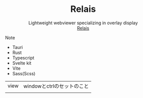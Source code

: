 <h1 align="center">Relais</h1>
<div align="center">Lightweight webviewer specializing in overlay display</div>
<div align="center">
  <a href="//github.com/monax-owo/relais" target="_blank">
    Relais
  </a>
</div>

> [!NOTE]

- Tauri
- Rust
- Typescript
- Svelte kit
- Vite
- Sass(Scss)

|      |                            |
| ---- | -------------------------- |
| view | windowとctrlのセットのこと |
|      |                            |
